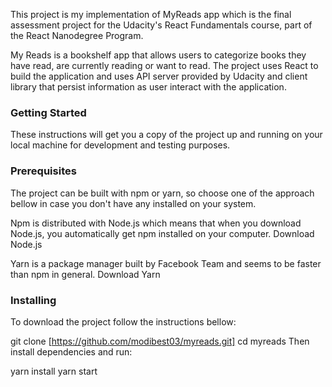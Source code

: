 This project is my implementation of MyReads app which is the final assessment project for the Udacity's React Fundamentals course, part of the React Nanodegree Program.

My Reads is a bookshelf app that allows users to categorize books they have read, are currently reading or want to read. The project uses React to build the application and uses API server provided by Udacity and client library that persist information as user interact with the application.

### Getting Started

These instructions will get you a copy of the project up and running on your local machine for development and testing purposes.

### Prerequisites

The project can be built with npm or yarn, so choose one of the approach bellow in case you don't have any installed on your system.

Npm is distributed with Node.js which means that when you download Node.js, you automatically get npm installed on your computer. Download Node.js

Yarn is a package manager built by Facebook Team and seems to be faster than npm in general. Download Yarn

### Installing

To download the project follow the instructions bellow:

git clone [https://github.com/modibest03/myreads.git]
cd myreads
Then install dependencies and run:

yarn install
yarn start
